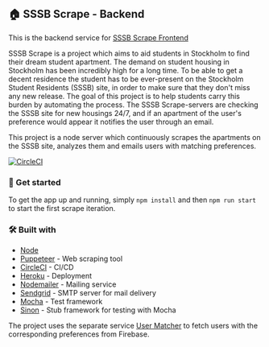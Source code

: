 ## :house: SSSB Scrape - Backend

This is the backend service for [SSSB Scrape Frontend](https://github.com/tasola/sssb-scrape-fe)

SSSB Scrape is a project which aims to aid students in Stockholm to find their dream student apartment. The demand on student housing in Stockholm has been incredibly high for a long time. To be able to get a decent residence the student has to be ever-present on the Stockholm Student Residents (SSSB) site, in order to make sure that they don't miss any new release.
The goal of this project is to help students carry this burden by automating the process. The SSSB Scrape-servers are checking the SSSB site for new housings 24/7, and if an apartment of the user's preference would appear it notifies the user through an email.

This project is a node server which continuously scrapes the apartments on the SSSB site, analyzes them and emails users with matching preferences.

[![CircleCI](https://circleci.com/gh/tasola/sssb-scrape-be.svg?style=shield)](https://circleci.com/gh/tasola/sssb-scrape-be)


### :rocket: Get started
To get the app up and running, simply `npm install` and then `npm run start` to start the first scrape iteration.

### :hammer_and_wrench: Built with
* [Node](https://reactjs.org/)
* [Puppeteer](https://github.com/puppeteer/puppeteer) - Web scraping tool
* [CircleCI](https://circleci.com/) - CI/CD
* [Heroku](https://www.heroku.com/) - Deployment
* [Nodemailer](https://nodemailer.com/about/) - Mailing service
* [Sendgrid](https://sendgrid.com/) - SMTP server for mail delivery
* [Mocha](https://mochajs.org/) - Test framework
* [Sinon](https://sinonjs.org/) - Stub framework for testing with Mocha

The project uses the separate service [User Matcher](https://github.com/tasola/sssb-scrape-user-matcher) to fetch users with the corresponding preferences from Firebase.
